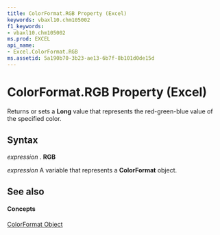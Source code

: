 ```yaml
---
title: ColorFormat.RGB Property (Excel)
keywords: vbaxl10.chm105002
f1_keywords:
- vbaxl10.chm105002
ms.prod: EXCEL
api_name:
- Excel.ColorFormat.RGB
ms.assetid: 5a190b70-3b23-ae13-6b7f-8b101d0de15d
---
```



# ColorFormat.RGB Property (Excel)

Returns or sets a  **Long** value that represents the red-green-blue value of the specified color.


## Syntax

 _expression_ . **RGB**

 _expression_ A variable that represents a **ColorFormat** object.


## See also


#### Concepts


[ColorFormat Object](colorformat-object-excel.md)


